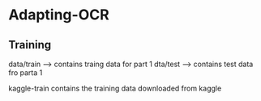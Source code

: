 # Adapting-OCR

## Training
data/train --> contains traing data for part 1
dta/test --> contains test data fro parta 1


kaggle-train  contains the training data downloaded from kaggle


